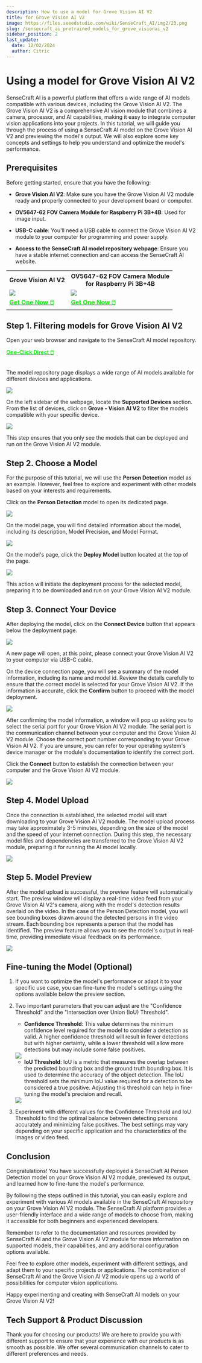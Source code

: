 ```yaml
---
description: How to use a model for Grove Vision AI V2
title: for Grove Vision AI V2
image: https://files.seeedstudio.com/wiki/SenseCraft_AI/img2/23.png
slug: /sensecraft_ai_pretrained_models_for_grove_visionai_v2
sidebar_position: 2
last_update:
  date: 12/02/2024
  author: Citric
---
```


# Using a model for Grove Vision AI V2

SenseCraft AI is a powerful platform that offers a wide range of AI models compatible with various devices, including the Grove Vision AI V2. The Grove Vision AI V2 is a comprehensive AI vision module that combines a camera, processor, and AI capabilities, making it easy to integrate computer vision applications into your projects. In this tutorial, we will guide you through the process of using a SenseCraft AI model on the Grove Vision AI V2 and previewing the model's output. We will also explore some key concepts and settings to help you understand and optimize the model's performance.

## Prerequisites

Before getting started, ensure that you have the following:

- **Grove Vision AI V2**: Make sure you have the Grove Vision AI V2 module ready and properly connected to your development board or computer.

- **OV5647-62 FOV Camera Module for Raspberry Pi 3B+4B**: Used for image input.

- **USB-C cable**: You'll need a USB cable to connect the Grove Vision AI V2 module to your computer for programming and power supply.

- **Access to the SenseCraft AI model repository webpage**: Ensure you have a stable internet connection and can access the SenseCraft AI website.

<div class="table-center">
	<table align="center">
		<tr>
			<th>Grove Vision AI V2</th>
      <th>OV5647-62 FOV Camera Module<br />for Raspberry Pi 3B+4B</th>
		</tr>
		<tr>
			<td><div style={{textAlign:'center'}}><img src="https://files.seeedstudio.com/wiki/grove-vision-ai-v2/14.jpg" style={{width:250, height:'auto'}}/></div></td>
      <td><div style={{textAlign:'center'}}><img src="https://files.seeedstudio.com/wiki/grove-vision-ai-v2/11.png" style={{width:250, height:'auto'}}/></div></td>
		</tr>
		<tr>
			<td><div class="get_one_now_container" style={{textAlign: 'center'}}>
				<a class="get_one_now_item" href="https://www.seeedstudio.com/Grove-Vision-AI-Module-V2-p-5851.html">
				<strong><span><font color={'FFFFFF'} size={"4"}> Get One Now 🖱️</font></span></strong>
				</a>
			</div></td>
      <td><div class="get_one_now_container" style={{textAlign: 'center'}}>
				<a class="get_one_now_item" href="https://www.seeedstudio.com/OV5647-69-1-FOV-Camera-module-for-Raspberry-Pi-3B-4B-p-5484.html">
				<strong><span><font color={'FFFFFF'} size={"4"}> Get One Now 🖱️</font></span></strong>
				</a>
			</div></td>
		</tr>
	</table>
</div>

## Step 1. Filtering models for Grove Vision AI V2

Open your web browser and navigate to the SenseCraft AI model repository.

<div class="get_one_now_container" style={{textAlign: 'center'}}>
    <a class="get_one_now_item" href="https://sensecraft.seeed.cc/ai/#/model">
            <strong><span><font color={'FFFFFF'} size={"4"}>One-Click Direct 🖱️</font></span></strong>
    </a>
</div><br />

The model repository page displays a wide range of AI models available for different devices and applications.

<div style={{textAlign:'center'}}><img src="https://files.seeedstudio.com/wiki/SenseCraft_AI/img2/13.png" style={{width:1000, height:'auto'}}/></div>

On the left sidebar of the webpage, locate the **Supported Devices** section. From the list of devices, click on **Grove - Vision AI V2** to filter the models compatible with your specific device.

<div style={{textAlign:'center'}}><img src="https://files.seeedstudio.com/wiki/SenseCraft_AI/img2/23.png" style={{width:1000, height:'auto'}}/></div>

This step ensures that you only see the models that can be deployed and run on the Grove Vision AI V2 module.

## Step 2. Choose a Model

For the purpose of this tutorial, we will use the **Person Detection** model as an example. However, feel free to explore and experiment with other models based on your interests and requirements.

Click on the **Person Detection** model to open its dedicated page.

<div style={{textAlign:'center'}}><img src="https://files.seeedstudio.com/wiki/SenseCraft_AI/img2/24.png" style={{width:1000, height:'auto'}}/></div>

On the model page, you will find detailed information about the model, including its description, Model Precision, and Model Format.

<div style={{textAlign:'center'}}><img src="https://files.seeedstudio.com/wiki/SenseCraft_AI/img2/25.png" style={{width:1000, height:'auto'}}/></div>

On the model's page, click the **Deploy Model** button located at the top of the page.

<div style={{textAlign:'center'}}><img src="https://files.seeedstudio.com/wiki/SenseCraft_AI/img2/26.png" style={{width:1000, height:'auto'}}/></div>

This action will initiate the deployment process for the selected model, preparing it to be downloaded and run on your Grove Vision AI V2 module.

## Step 3. Connect Your Device

After deploying the model, click on the **Connect Device** button that appears below the deployment page.

<div style={{textAlign:'center'}}><img src="https://files.seeedstudio.com/wiki/SenseCraft_AI/img2/18.png" style={{width:1000, height:'auto'}}/></div>

A new page will open, at this point, please connect your Grove Vision AI V2 to your computer via USB-C cable.

On the device connection page, you will see a summary of the model information, including its name and model id. Review the details carefully to ensure that the correct model is selected for your Grove Vision AI V2. If the information is accurate, click the **Confirm** button to proceed with the model deployment.

<div style={{textAlign:'center'}}><img src="https://files.seeedstudio.com/wiki/SenseCraft_AI/img2/27.png" style={{width:1000, height:'auto'}}/></div>

After confirming the model information, a window will pop up asking you to select the serial port for your Grove Vision AI V2 module. The serial port is the communication channel between your computer and the Grove Vision AI V2 module. Choose the correct port number corresponding to your Grove Vision AI V2. If you are unsure, you can refer to your operating system's device manager or the module's documentation to identify the correct port.

Click the **Connect** button to establish the connection between your computer and the Grove Vision AI V2 module.

<div style={{textAlign:'center'}}><img src="https://files.seeedstudio.com/wiki/SenseCraft_AI/img2/28.png" style={{width:1000, height:'auto'}}/></div>

## Step 4. Model Upload

Once the connection is established, the selected model will start downloading to your Grove Vision AI V2 module. The model upload process may take approximately 3-5 minutes, depending on the size of the model and the speed of your internet connection. During this step, the necessary model files and dependencies are transferred to the Grove Vision AI V2 module, preparing it for running the AI model locally.

<div style={{textAlign:'center'}}><img src="https://files.seeedstudio.com/wiki/SenseCraft_AI/img2/29.png" style={{width:1000, height:'auto'}}/></div>

## Step 5. Model Preview

After the model upload is successful, the preview feature will automatically start. The preview window will display a real-time video feed from your Grove Vision AI V2's camera, along with the model's detection results overlaid on the video. In the case of the Person Detection model, you will see bounding boxes drawn around the detected persons in the video stream. Each bounding box represents a person that the model has identified. The preview feature allows you to see the model's output in real-time, providing immediate visual feedback on its performance.

<div style={{textAlign:'center'}}><img src="https://files.seeedstudio.com/wiki/SenseCraft_AI/img2/30.png" style={{width:1000, height:'auto'}}/></div>

## Fine-tuning the Model (Optional)

1. If you want to optimize the model's performance or adapt it to your specific use case, you can fine-tune the model's settings using the options available below the preview section.

2. Two important parameters that you can adjust are the "Confidence Threshold" and the "Intersection over Union (IoU) Threshold".

   - **Confidence Threshold**: This value determines the minimum confidence level required for the model to consider a detection as valid. A higher confidence threshold will result in fewer detections but with higher certainty, while a lower threshold will allow more detections but may include some false positives.

   <div style={{textAlign:'center'}}><img src="https://files.seeedstudio.com/wiki/grove-vision-ai-v2/confi.gif" style={{width:600, height:'auto'}}/></div>

   - **IoU Threshold**: IoU is a metric that measures the overlap between the predicted bounding box and the ground truth bounding box. It is used to determine the accuracy of the object detection. The IoU threshold sets the minimum IoU value required for a detection to be considered a true positive. Adjusting this threshold can help in fine-tuning the model's precision and recall.

   <div style={{textAlign:'center'}}><img src="https://files.seeedstudio.com/wiki/grove-vision-ai-v2/iou.gif" style={{width:600, height:'auto'}}/></div>

3. Experiment with different values for the Confidence Threshold and IoU Threshold to find the optimal balance between detecting persons accurately and minimizing false positives. The best settings may vary depending on your specific application and the characteristics of the images or video feed.

## Conclusion

Congratulations! You have successfully deployed a SenseCraft AI Person Detection model on your Grove Vision AI V2 module, previewed its output, and learned how to fine-tune the model's performance.

By following the steps outlined in this tutorial, you can easily explore and experiment with various AI models available in the SenseCraft AI repository on your Grove Vision AI V2 module. The SenseCraft AI platform provides a user-friendly interface and a wide range of models to choose from, making it accessible for both beginners and experienced developers.

Remember to refer to the documentation and resources provided by SenseCraft AI and the Grove Vision AI V2 module for more information on supported models, their capabilities, and any additional configuration options available.

Feel free to explore other models, experiment with different settings, and adapt them to your specific projects or applications. The combination of SenseCraft AI and the Grove Vision AI V2 module opens up a world of possibilities for computer vision applications.

Happy experimenting and creating with SenseCraft AI models on your Grove Vision AI V2!


## Tech Support & Product Discussion

Thank you for choosing our products! We are here to provide you with different support to ensure that your experience with our products is as smooth as possible. We offer several communication channels to cater to different preferences and needs.

<div class="table-center">
  <div class="button_tech_support_container">
  <a href="https://forum.seeedstudio.com/" class="button_forum"></a> 
  <a href="https://www.seeedstudio.com/contacts" class="button_email"></a>
  </div>

  <div class="button_tech_support_container">
  <a href="https://discord.gg/eWkprNDMU7" class="button_discord"></a> 
  <a href="https://github.com/Seeed-Studio/wiki-documents/discussions/69" class="button_discussion"></a>
  </div>
</div>
